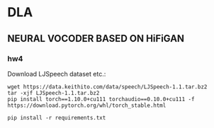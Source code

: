 # DLA
## NEURAL VOCODER BASED ON HiFiGAN
### hw4



Download LJSpeech dataset etc.:
```
wget https://data.keithito.com/data/speech/LJSpeech-1.1.tar.bz2
tar -xjf LJSpeech-1.1.tar.bz2
pip install torch==1.10.0+cu111 torchaudio==0.10.0+cu111 -f https://download.pytorch.org/whl/torch_stable.html

pip install -r requirements.txt

```
